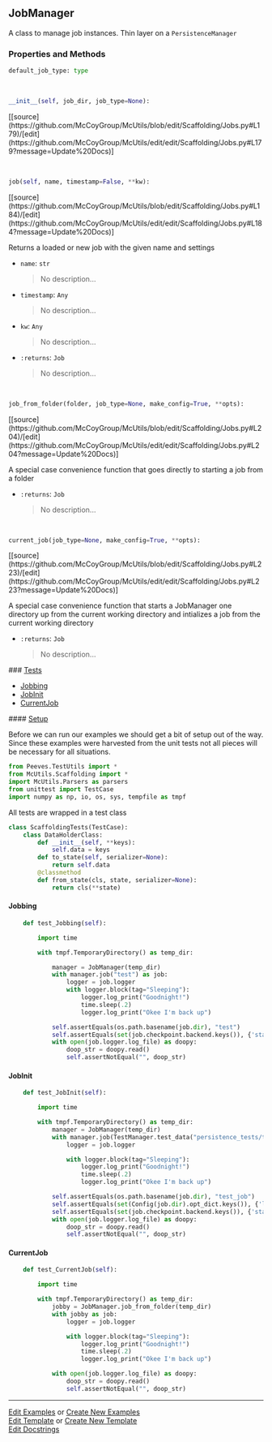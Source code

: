 ## <a id="McUtils.Scaffolding.Jobs.JobManager">JobManager</a>
A class to manage job instances.
Thin layer on a `PersistenceManager`

### Properties and Methods
```python
default_job_type: type
```
<a id="McUtils.Scaffolding.Jobs.JobManager.__init__" class="docs-object-method">&nbsp;</a> 
```python
__init__(self, job_dir, job_type=None): 
```
<div class="docs-source-link" markdown="1">
[[source](https://github.com/McCoyGroup/McUtils/blob/edit/Scaffolding/Jobs.py#L179)/[edit](https://github.com/McCoyGroup/McUtils/edit/edit/Scaffolding/Jobs.py#L179?message=Update%20Docs)]
</div>

<a id="McUtils.Scaffolding.Jobs.JobManager.job" class="docs-object-method">&nbsp;</a> 
```python
job(self, name, timestamp=False, **kw): 
```
<div class="docs-source-link" markdown="1">
[[source](https://github.com/McCoyGroup/McUtils/blob/edit/Scaffolding/Jobs.py#L184)/[edit](https://github.com/McCoyGroup/McUtils/edit/edit/Scaffolding/Jobs.py#L184?message=Update%20Docs)]
</div>

Returns a loaded or new job with the given name and settings
- `name`: `str`
    >No description...
- `timestamp`: `Any`
    >No description...
- `kw`: `Any`
    >No description...
- `:returns`: `Job`
    >No description...

<a id="McUtils.Scaffolding.Jobs.JobManager.job_from_folder" class="docs-object-method">&nbsp;</a> 
```python
job_from_folder(folder, job_type=None, make_config=True, **opts): 
```
<div class="docs-source-link" markdown="1">
[[source](https://github.com/McCoyGroup/McUtils/blob/edit/Scaffolding/Jobs.py#L204)/[edit](https://github.com/McCoyGroup/McUtils/edit/edit/Scaffolding/Jobs.py#L204?message=Update%20Docs)]
</div>

A special case convenience function that goes
        directly to starting a job from a folder
- `:returns`: `Job`
    >No description...

<a id="McUtils.Scaffolding.Jobs.JobManager.current_job" class="docs-object-method">&nbsp;</a> 
```python
current_job(job_type=None, make_config=True, **opts): 
```
<div class="docs-source-link" markdown="1">
[[source](https://github.com/McCoyGroup/McUtils/blob/edit/Scaffolding/Jobs.py#L223)/[edit](https://github.com/McCoyGroup/McUtils/edit/edit/Scaffolding/Jobs.py#L223?message=Update%20Docs)]
</div>

A special case convenience function that starts a
        JobManager one directory up from the current
        working directory and intializes a job from the
        current working directory
- `:returns`: `Job`
    >No description...




<div class="collapsible-section">
 <div class="collapsible-section collapsible-section-header" markdown="1">
### <a class="collapse-link" data-toggle="collapse" href="#tests">Tests</a> <a class="float-right" data-toggle="collapse" href="#tests"><i class="fa fa-chevron-down"></i></a>
 </div>
<div class="collapsible-section collapsible-section-body collapse show" id="tests" markdown="1">

- [Jobbing](#Jobbing)
- [JobInit](#JobInit)
- [CurrentJob](#CurrentJob)

<div class="collapsible-section">
 <div class="collapsible-section collapsible-section-header" markdown="1">
#### <a class="collapse-link" data-toggle="collapse" href="#test-setup">Setup</a> <a class="float-right" data-toggle="collapse" href="#test-setup"><i class="fa fa-chevron-down"></i></a>
 </div>
 <div class="collapsible-section collapsible-section-body collapse" id="test-setup" markdown="1">

Before we can run our examples we should get a bit of setup out of the way.
Since these examples were harvested from the unit tests not all pieces
will be necessary for all situations.
```python
from Peeves.TestUtils import *
from McUtils.Scaffolding import *
import McUtils.Parsers as parsers
from unittest import TestCase
import numpy as np, io, os, sys, tempfile as tmpf
```

All tests are wrapped in a test class
```python
class ScaffoldingTests(TestCase):
    class DataHolderClass:
        def __init__(self, **keys):
            self.data = keys
        def to_state(self, serializer=None):
            return self.data
        @classmethod
        def from_state(cls, state, serializer=None):
            return cls(**state)
```

 </div>
</div>

#### <a name="Jobbing">Jobbing</a>
```python
    def test_Jobbing(self):

        import time

        with tmpf.TemporaryDirectory() as temp_dir:

            manager = JobManager(temp_dir)
            with manager.job("test") as job:
                logger = job.logger
                with logger.block(tag="Sleeping"):
                    logger.log_print("Goodnight!")
                    time.sleep(.2)
                    logger.log_print("Okee I'm back up")

            self.assertEquals(os.path.basename(job.dir), "test")
            self.assertEquals(set(job.checkpoint.backend.keys()), {'start', 'runtime'})
            with open(job.logger.log_file) as doopy:
                doop_str = doopy.read()
                self.assertNotEqual("", doop_str)
```
#### <a name="JobInit">JobInit</a>
```python
    def test_JobInit(self):

        import time

        with tmpf.TemporaryDirectory() as temp_dir:
            manager = JobManager(temp_dir)
            with manager.job(TestManager.test_data("persistence_tests/test_job")) as job:
                logger = job.logger

                with logger.block(tag="Sleeping"):
                    logger.log_print("Goodnight!")
                    time.sleep(.2)
                    logger.log_print("Okee I'm back up")

            self.assertEquals(os.path.basename(job.dir), "test_job")
            self.assertEquals(set(Config(job.dir).opt_dict.keys()), {'logger', 'parallelizer', 'config_location'})
            self.assertEquals(set(job.checkpoint.backend.keys()), {'start', 'runtime'})
            with open(job.logger.log_file) as doopy:
                doop_str = doopy.read()
                self.assertNotEqual("", doop_str)
```
#### <a name="CurrentJob">CurrentJob</a>
```python
    def test_CurrentJob(self):

        import time

        with tmpf.TemporaryDirectory() as temp_dir:
            jobby = JobManager.job_from_folder(temp_dir)
            with jobby as job:
                logger = job.logger

                with logger.block(tag="Sleeping"):
                    logger.log_print("Goodnight!")
                    time.sleep(.2)
                    logger.log_print("Okee I'm back up")

            with open(job.logger.log_file) as doopy:
                doop_str = doopy.read()
                self.assertNotEqual("", doop_str)
```

 </div>
</div>

___

[Edit Examples](https://github.com/McCoyGroup/McUtils/edit/edit/ci/examples/McUtils/Scaffolding/Jobs/JobManager.md) or 
[Create New Examples](https://github.com/McCoyGroup/McUtils/new/edit/?filename=ci/examples/McUtils/Scaffolding/Jobs/JobManager.md) <br/>
[Edit Template](https://github.com/McCoyGroup/McUtils/edit/edit/ci/docs/McUtils/Scaffolding/Jobs/JobManager.md) or 
[Create New Template](https://github.com/McCoyGroup/McUtils/new/edit/?filename=ci/docs/templates/McUtils/Scaffolding/Jobs/JobManager.md) <br/>
[Edit Docstrings](https://github.com/McCoyGroup/McUtils/edit/edit/McUtils/Scaffolding/Jobs.py?message=Update%20Docs)